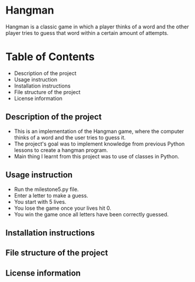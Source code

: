# Hangman
Hangman is a classic game in which a player thinks of a word and the other player tries to guess that word within a certain amount of attempts.

# Table of Contents
- Description of the project
- Usage instruction
- Installation instructions
- File structure of the project
- License information

## Description of the project
  - This is an implementation of the Hangman game, where the computer thinks of a word and the user tries to guess it.
  - The project's goal was to implement knowledge from previous Python lessons to create a hangman program.
  - Main thing I learnt from this project was to use of classes in Python.

## Usage instruction
- Run the milestone5.py file.
- Enter a letter to make a guess.
- You start with 5 lives.
- You lose the game once your lives hit 0.
- You win the game once all letters have been correctly guessed.

## Installation instructions

## File structure of the project

## License information
